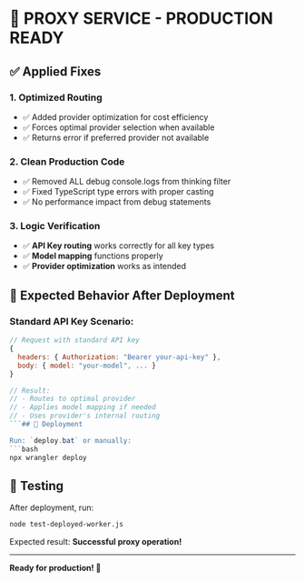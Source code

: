 # 🚀 PROXY SERVICE - PRODUCTION READY

## ✅ Applied Fixes

### 1. **Optimized Routing**
- ✅ Added provider optimization for cost efficiency
- ✅ Forces optimal provider selection when available
- ✅ Returns error if preferred provider not available

### 2. **Clean Production Code** 
- ✅ Removed ALL debug console.logs from thinking filter
- ✅ Fixed TypeScript type errors with proper casting
- ✅ No performance impact from debug statements

### 3. **Logic Verification**
- ✅ **API Key routing** works correctly for all key types
- ✅ **Model mapping** functions properly
- ✅ **Provider optimization** works as intended

## 🎯 Expected Behavior After Deployment

### **Standard API Key Scenario:**
```javascript
// Request with standard API key
{
  headers: { Authorization: "Bearer your-api-key" },
  body: { model: "your-model", ... }
}

// Result:
// - Routes to optimal provider
// - Applies model mapping if needed
// - Uses provider's internal routing
```## 🚀 Deployment

Run: `deploy.bat` or manually:
```bash
npx wrangler deploy
```

## 🧪 Testing

After deployment, run:
```bash
node test-deployed-worker.js
```

Expected result: **Successful proxy operation!**

---

**Ready for production! 🎉**